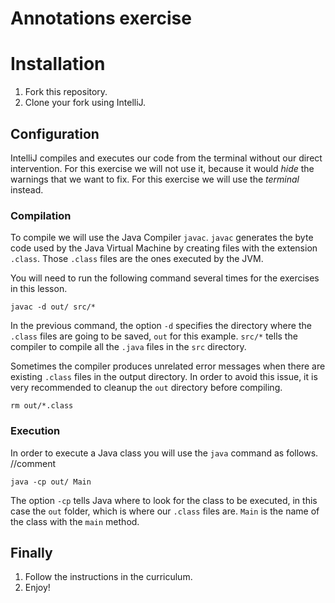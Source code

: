 # Annotations exercise

# Installation

1. Fork this repository.
1. Clone your fork using IntelliJ.

## Configuration

IntelliJ compiles and executes our code from the terminal without our direct intervention. For this
exercise we will not use it, because it would *hide* the warnings that we want to fix. For this
exercise we will use the *terminal* instead.

### Compilation

To compile we will use the Java Compiler `javac`. `javac` generates the byte code used by the Java 
Virtual Machine by creating files with the extension `.class`. Those `.class` files are the ones 
executed by the JVM.

You will need to run the following command several times for the exercises in this lesson.

```
javac -d out/ src/*
```

In the previous command, the option `-d` specifies the directory where the `.class` files are going
to be saved, `out` for this example. `src/*` tells the compiler to compile all the `.java` files in
the `src` directory.

Sometimes the compiler produces unrelated error messages when there are existing `.class` files in
the output directory. In order to avoid this issue, it is very recommended to cleanup the `out`
directory before compiling.

```
rm out/*.class
```

### Execution

In order to execute a Java class you will use the `java` command as follows.
//comment
```
java -cp out/ Main
```

The option `-cp` tells Java where to look for the class to be executed, in this case the `out`
folder, which is where our `.class` files are. `Main` is the name of the class with the `main` 
method. 

## Finally

1. Follow the instructions in the curriculum.
1. Enjoy!

